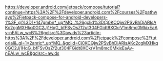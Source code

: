 https://developer.android.com/jetpack/compose/tutorial?continue=https%3A%2F%2Fdeveloper.android.com%2Fcourses%2Fpathways%2Fjetpack-compose-for-android-developers-1%3F_gl%3D1*147gmbn*_up*MQ..%26gclid%3DCj0KCQjw2PSvBhDjARIsAKc2cgMXHkq0GC2Jj1HqG_bfFSvOsZf2ut304FGidt8XCkrV1m8mc0MkixEaAv-nEALw_wcB%26gclsrc%3Daw.ds%23article-https%3A%2F%2Fdeveloper.android.com%2Fjetpack%2Fcompose%2Ftutorial&_gl=1*2anric*_up*MQ..&gclid=Cj0KCQjw2PSvBhDjARIsAKc2cgMXHkq0GC2Jj1HqG_bfFSvOsZf2ut304FGidt8XCkrV1m8mc0MkixEaAv-nEALw_wcB&gclsrc=aw.ds
